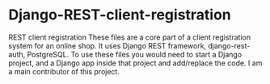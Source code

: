 # Django-REST-client-registration
REST client registration
These files are a core part of a client registration system for an online shop. It uses Django REST framework, django-rest-auth, PostgreSQL.
To use these files you would need to start a Django project, and a Django app inside that project and add/replace the code.
I am a main contributor of this project.
